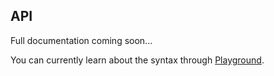 <!--
 * @Author: chenzhongsheng
 * @Date: 2023-09-08 09:46:55
 * @Description: Coding something
-->
## API

Full documentation coming soon...

You can currently learn about the syntax through [Playground](https://alinsjs.github.io/playground).